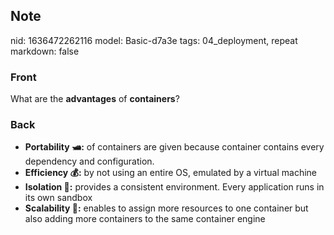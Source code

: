 ## Note
nid: 1636472262116
model: Basic-d7a3e
tags: 04_deployment, repeat
markdown: false

### Front
What are the <b>advantages</b> of <b>containers</b>?

### Back
<ul>
  <li><strong>Portability 🛥️:</strong> of containers are given
  because container contains every dependency and configuration.
  <li><strong>Efficiency 💰:</strong> by not using an entire OS,
  emulated by a virtual machine
  <li><strong>Isolation 🧊:</strong> provides a consistent
  environment. Every application runs in its own sandbox
  <li><strong>Scalability 🐜:</strong> enables to assign more
  resources to one container but also adding more containers to the
  same container engine
</ul>

